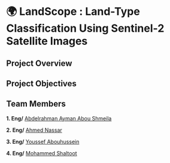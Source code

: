 # 🌍 LandScope : Land-Type Classification Using Sentinel-2 Satellite Images
## Project Overview

## Project Objectives

## Team Members
**1. Eng/** [Abdelrahman Ayman Abou Shmeila](https://github.com/Boudy2002)

**2. Eng/** [Ahmed Nassar]()

**3. Eng/** [Youssef Abouhussein]()

**4. Eng/** [Mohammed Shaltoot]()
